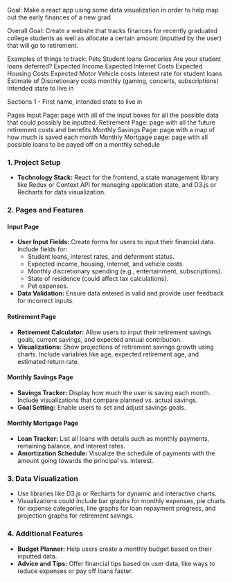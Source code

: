 Goal: Make a react app using some data visualization in order to help map out the early finances of a new grad

Overall Goal:
Create a website that tracks finances for recently graduated college students as well as allocate a certain amount (inputted by the user) that will go to retirement.

Examples of things to track:
Pets
Student loans
Groceries
Are your student loans deferred?
Expected Income
Expected Internet Costs
Expected Housing Costs
Expected Motor Vehicle costs
Interest rate for student loans
Estimate of Discretionary costs monthly (gaming, concerts, subscriptions)
Intended state to live in

Sections
1 - First name, intended state to live in 

Pages
Input Page: page with all of the input boxes for all the possible data that could possibly be inputted. 
Retirement Page: page with all the future retirement costs and benefits
Monthly Savings Page: page with a map of how much is saved each month
Monthly Mortgage page: page with all possible loans to be payed off on a monthly schedule 

### 1. Project Setup
- **Technology Stack:** React for the frontend, a state management library like Redux or Context API for managing application state, and D3.js or Recharts for data visualization.

### 2. Pages and Features
#### Input Page
- **User Input Fields:** Create forms for users to input their financial data. Include fields for:
  - Student loans, interest rates, and deferment status.
  - Expected income, housing, internet, and vehicle costs.
  - Monthly discretionary spending (e.g., entertainment, subscriptions).
  - State of residence (could affect tax calculations).
  - Pet expenses.
- **Data Validation:** Ensure data entered is valid and provide user feedback for incorrect inputs.

#### Retirement Page
- **Retirement Calculator:** Allow users to input their retirement savings goals, current savings, and expected annual contribution.
- **Visualizations:** Show projections of retirement savings growth using charts. Include variables like age, expected retirement age, and estimated return rate.

#### Monthly Savings Page
- **Savings Tracker:** Display how much the user is saving each month. Include visualizations that compare planned vs. actual savings.
- **Goal Setting:** Enable users to set and adjust savings goals.

#### Monthly Mortgage Page
- **Loan Tracker:** List all loans with details such as monthly payments, remaining balance, and interest rates.
- **Amortization Schedule:** Visualize the schedule of payments with the amount going towards the principal vs. interest.

### 3. Data Visualization
- Use libraries like D3.js or Recharts for dynamic and interactive charts.
- Visualizations could include bar graphs for monthly expenses, pie charts for expense categories, line graphs for loan repayment progress, and projection graphs for retirement savings.

### 4. Additional Features
- **Budget Planner:** Help users create a monthly budget based on their inputted data.
- **Advice and Tips:** Offer financial tips based on user data, like ways to reduce expenses or pay off loans faster.
